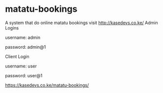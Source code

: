 # matatu-bookings
A system that do online matatu bookings
visit http://kasedevs.co.ke/
Admin Logins

username: admin

password: admin@1

Client Login

username: user

password: user@1

https://kasedevs.co.ke/matatu-bookings/
